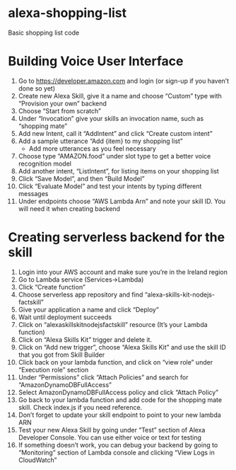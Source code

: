 # alexa-shopping-list
Basic shopping list code

# Building Voice User Interface
1. Go to https://developer.amazon.com and login (or sign-up if you haven’t done so yet)
2. Create new Alexa Skill, give it a name and choose “Custom” type with “Provision your own” backend
3. Choose “Start from scratch”
4. Under “Invocation” give your skills an invocation name, such as “shopping mate”
5. Add new Intent, call it “AddIntent” and click “Create custom intent”
6. Add a sample utterance “Add {item} to my shopping list”
    - Add more utterances as you feel necessary
7. Choose type “AMAZON.food” under slot type to get a better voice recognition model
8. Add another intent, “ListIntent”, for listing items on your shopping list
9. Click “Save Model”, and then “Build Model”
10. Click “Evaluate Model” and test your intents by typing different messages
11. Under endpoints choose “AWS Lambda Arn” and note your skill ID. You will need it when creating backend

# Creating serverless backend for the skill
1. Login into your AWS account and make sure you’re in the Ireland region
2. Go to Lambda service (Services->Lambda)
3. Click “Create function”
4. Choose serverless app repository and find “alexa-skills-kit-nodejs-factskill”
5. Give your application a name and click “Deploy”
6. Wait until deployment succeeds
7. Click on “alexaskillskitnodejsfactskill” resource (It’s your Lambda function)
8. Click on “Alexa Skills Kit” trigger and delete it.
9. Click on “Add new trigger”, choose “Alexa Skills Kit” and use the skill ID that you got from Skill Builder
10. Click back on your lambda function, and click on “view role” under “Execution role” section
11. Under “Permissions” click “Attach Policies” and search for “AmazonDynamoDBFullAccess”
12. Select AmazonDynamoDBFullAccess policy and click “Attach Policy”
13. Go back to your lambda function and add code for the shopping mate skill. Check index.js if you need reference.
14. Don’t forget to update your skill endpoint to point to your new lambda ARN
15. Test your new Alexa Skill by going under “Test” section of Alexa Developer Console. You can use either voice or text for testing
16. If something doesn’t work, you can debug your backend by going to “Monitoring” section of Lambda console and clicking “View Logs in CloudWatch”
